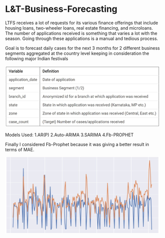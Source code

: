 # L&T-Business-Forecasting
LTFS receives a lot of requests for its various finance offerings that include housing loans, two-wheeler loans, real estate financing, and microloans. The number of applications received is something that varies a lot with the season. Going through these applications is a manual and tedious process.

Goal is to forecast daily cases for the next 3 months for 2 different business segments aggregated at the country level keeping in consideration the following major Indian festivals


<img src="Image/AttributeTable.jpg" width="500">


Models Used:
1.AR(P)
2.Auto-ARIMA
3.SARIMA
4.Fb-PROPHET

Finally I considered Fb-Prophet because it was giving a better result in terms of MAE.

<img src="Image/FbProphet.JPG" width="500" height="250">
